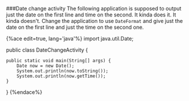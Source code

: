 <!--djw:done-->
###Date change activity
The following application is supposed to output just the date on the first line and time on the second. It kinda does it. It kinda doesn't. Change the application to use ```DateFormat``` and give just the date on the first line and just the time on the second one.

{%ace edit=true, lang='java'%}
import java.util.Date;

public class DateChangeActivity {

	public static void main(String[] args) {
		Date now = new Date();
		System.out.println(now.toString());
		System.out.println(now.getTime());
	}
}
{%endace%}

